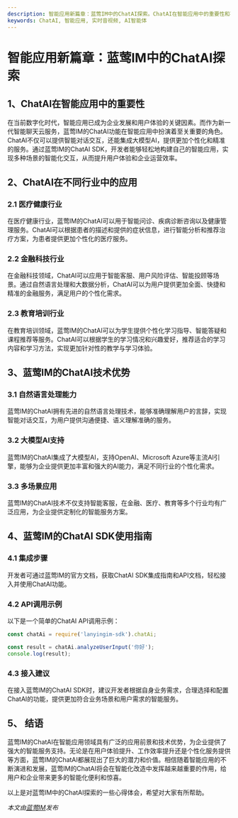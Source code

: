 ```yaml
---
description: 智能应用新篇章：蓝莺IM中的ChatAI探索。ChatAI在智能应用中的重要性和不同行业的应用。蓝莺IM的ChatAI技术优势和使用指南。
keywords: ChatAI, 智能应用, 实时音视频, AI智能体
---
```

# 智能应用新篇章：蓝莺IM中的ChatAI探索

## 1、ChatAI在智能应用中的重要性

在当前数字化时代，智能应用已成为企业发展和用户体验的关键因素。而作为新一代智能聊天云服务，蓝莺IM的ChatAI功能在智能应用中扮演着至关重要的角色。ChatAI不仅可以提供智能对话交互，还能集成大模型AI，提供更加个性化和精准的服务。通过蓝莺IM的ChatAI SDK，开发者能够轻松地构建自己的智能应用，实现多种场景的智能化交互，从而提升用户体验和企业运营效率。

## 2、ChatAI在不同行业中的应用

### 2.1 医疗健康行业
在医疗健康行业，蓝莺IM的ChatAI可以用于智能问诊、疾病诊断咨询以及健康管理服务。ChatAI可以根据患者的描述和提供的症状信息，进行智能分析和推荐治疗方案，为患者提供更加个性化的医疗服务。

### 2.2 金融科技行业
在金融科技领域，ChatAI可以应用于智能客服、用户风险评估、智能投顾等场景。通过自然语言处理和大数据分析，ChatAI可以为用户提供更加全面、快捷和精准的金融服务，满足用户的个性化需求。

### 2.3 教育培训行业
在教育培训领域，蓝莺IM的ChatAI可以为学生提供个性化学习指导、智能答疑和课程推荐等服务。ChatAI可以根据学生的学习情况和兴趣爱好，推荐适合的学习内容和学习方法，实现更加针对性的教学与学习体验。

## 3、蓝莺IM的ChatAI技术优势

### 3.1 自然语言处理能力
蓝莺IM的ChatAI拥有先进的自然语言处理技术，能够准确理解用户的言辞，实现智能对话交互，为用户提供沟通便捷、语义理解准确的服务。

### 3.2 大模型AI支持
蓝莺IM的ChatAI集成了大模型AI，支持OpenAI、Microsoft Azure等主流AI引擎，能够为企业提供更加丰富和强大的AI能力，满足不同行业的个性化需求。

### 3.3 多场景应用
蓝莺IM的ChatAI技术不仅支持智能客服，在金融、医疗、教育等多个行业均有广泛应用，为企业提供定制化的智能服务方案。

## 4、蓝莺IM的ChatAI SDK使用指南

### 4.1 集成步骤
开发者可通过蓝莺IM的官方文档，获取ChatAI SDK集成指南和API文档，轻松接入并使用ChatAI功能。

### 4.2 API调用示例
以下是一个简单的ChatAI API调用示例：

```javascript
const chatAi = require('lanyingim-sdk').chatAi;

const result = chatAi.analyzeUserInput('你好');
console.log(result);
```

### 4.3 接入建议
在接入蓝莺IM的ChatAI SDK时，建议开发者根据自身业务需求，合理选择和配置ChatAI的功能，提供更加符合业务场景和用户需求的智能服务。

## 5、 结语

蓝莺IM的ChatAI在智能应用领域具有广泛的应用前景和技术优势，为企业提供了强大的智能服务支持。无论是在用户体验提升、工作效率提升还是个性化服务提供等方面，蓝莺IM的ChatAI都展现出了巨大的潜力和价值。相信随着智能应用的不断演进和发展，蓝莺IM的ChatAI将会在智能化改造中发挥越来越重要的作用，给用户和企业带来更多的智能化便利和惊喜。

以上是对蓝莺IM中的ChatAI探索的一些心得体会，希望对大家有所帮助。

*本文由[蓝莺IM](https://www.lanyingim.com)发布*

